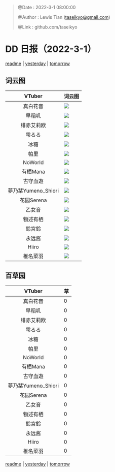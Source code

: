 > @Date    : 2022-3-1 08:00:00
>
> @Author  : Lewis Tian (taseikyo@gmail.com)
>
> @Link    : github.com/taseikyo

# DD 日报（2022-3-1）

[readme](../README.md) | [yesterday](2022-2-28.md) | [tomorrow](2022-3-2.md)

## 词云图

|VTuber|词云图|
|:-:|-|
|真白花音|![](../../images/daily/21402309_2022-3-1_purge_wordcloud.png)|
|早稻叽|![](../../images/daily/41682_2022-3-1_purge_wordcloud.png)|
|绯赤艾莉欧|![](../../images/daily/21396545_2022-3-1_purge_wordcloud.png)|
|雫るる|![](../../images/daily/21013446_2022-3-1_purge_wordcloud.png)|
|冰糖|![](../../images/daily/876396_2022-3-1_purge_wordcloud.png)|
|帕里|![](../../images/daily/4895312_2022-3-1_purge_wordcloud.png)|
|NoWorld|![](../../images/daily/21448649_2022-3-1_purge_wordcloud.png)|
|有栖Mana|![](../../images/daily/6542258_2022-3-1_purge_wordcloud.png)|
|古守血遊|![](../../images/daily/8725120_2022-3-1_purge_wordcloud.png)|
|夢乃栞Yumeno_Shiori|![](../../images/daily/14052636_2022-3-1_purge_wordcloud.png)|
|花园Serena|![](../../images/daily/14327465_2022-3-1_purge_wordcloud.png)|
|乙女音|![](../../images/daily/21320551_2022-3-1_purge_wordcloud.png)|
|物述有栖|![](../../images/daily/21449083_2022-3-1_purge_wordcloud.png)|
|鈴宮鈴|![](../../images/daily/21685677_2022-3-1_purge_wordcloud.png)|
|永远酱|![](../../images/daily/21701071_2022-3-1_purge_wordcloud.png)|
|Hiiro|![](../../images/daily/21919321_2022-3-1_purge_wordcloud.png)|
|椎名菜羽|![](../../images/daily/22347054_2022-3-1_purge_wordcloud.png)|

## 百草园

|VTuber|草|
|:-:|-|
|真白花音|0|
|早稻叽|0|
|绯赤艾莉欧|0|
|雫るる|0|
|冰糖|0|
|帕里|0|
|NoWorld|0|
|有栖Mana|0|
|古守血遊|0|
|夢乃栞Yumeno_Shiori|0|
|花园Serena|0|
|乙女音|0|
|物述有栖|0|
|鈴宮鈴|0|
|永远酱|0|
|Hiiro|0|
|椎名菜羽|0|

[readme](../README.md) | [yesterday](2022-2-28.md) | [tomorrow](2022-3-2.md)
